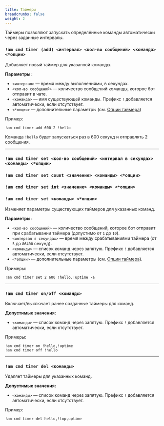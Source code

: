 ```yaml
---
title: Таймеры
breadcrumbs: false
weight: 2
---
```


Таймеры позволяют запускать определённые команды автоматически через заданные интервалы.

### `!am cmd timer (add) <интервал> <кол-во сообщений> <команда> <*опции>`
Добавляет новый таймер для указанной команды. 

**Параметры:**
- `<интервал>` — время между выполнениями, в секундах.
- `<кол-во сообщений>` — количество сообщений команды, которое бот отправит в чате.
- `<команда>` — имя существующей команды. Префикс `!` добавляется автоматически, если отсутствует.
- `<*опции>` — дополнительные параметры (см. [Опции таймера](/cmd/timers-options))

Пример:
```text
!am cmd timer add 600 2 !hello
```
Команда `!hello` будет запускаться раз в 600 секунд и отправлять 2 сообщения.

---

### `!am cmd timer set <кол-во сообщений> <интервал в секундах> <команды> <*опции>`
### `!am cmd timer set count <значение> <команды> <*опции>`
### `!am cmd timer set int <значение> <команды> <*опции>`
### `!am cmd timer set <команды> <*опции>`
Изменяет параметры существующих таймеров для указанных команд.

**Параметры:**
- `<кол-во сообщений>` — количество сообщений, которое бот отправит при срабатывании таймера (допустимо от `1` до `10`).
- `<интервал в секундах>` — время между срабатываниями таймера (от `5` до `86400` секунд).
- `<команды>` — список команд через запятую. Префикс `!` добавляется автоматически, если отсутствует.
- `<*опции>` — дополнительные параметры (см. [Опции таймера](/cmd/timers-options)).

Примеры:
```text
!am cmd timer set 2 600 !hello,!uptime -a
```

---

### `!am cmd timer on/off <команды>`
Включает/выключает ранее созданные таймеры для команд.

**Допустимые значения:**
- `<команды>` — список команд через запятую. Префикс `!` добавляется автоматически, если отсутствует.

Примеры:
```text
!am cmd timer on !hello,!uptime
!am cmd timer off !hello
```

---

### `!am cmd timer del <команды>`
Удаляет таймеры для указанных команд.

**Допустимые значения:**
- `<команды>` — список команд через запятую. Префикс `!` добавляется автоматически, если отсутствует.

Пример:
```text
!am cmd timer del hello,!top,uptime
```